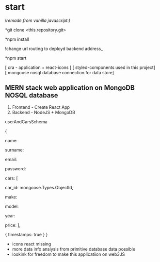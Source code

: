 # start

_!remade from vanilla javascript:)_

*git clone <this.repository.git>

*npm install

!change url routing to deployd backend address_

*npm start

[ cra - application + react-icons ]
[ styled-components used in this project]
[ mongoose nosql database connection for data store]

## MERN stack web application on MongoDB NOSQL database

1. Frontend - Create React App
2. Backend - NodeJS + MongoDB

userAndCarsSchema

{

name:

surname:

email:

password:

cars: [

car_id: mongoose.Types.ObjectId,

make:

model:

year:

price: ],

{ timestamps: true } }

- icons react missing
- more data info analysis from primitive database data possible
- lookink for freedom to make this applicatiion on web3JS
